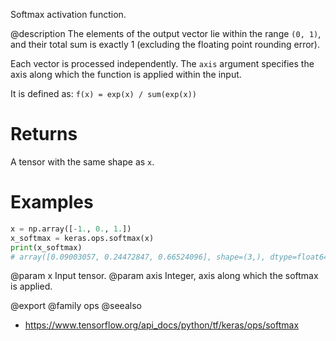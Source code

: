 Softmax activation function.

@description
The elements of the output vector lie within the range `(0, 1)`, and their
total sum is exactly 1 (excluding the floating point rounding error).

Each vector is processed independently. The `axis` argument specifies the
axis along which the function is applied within the input.

It is defined as:
`f(x) = exp(x) / sum(exp(x))`

# Returns
A tensor with the same shape as `x`.

# Examples
```python
x = np.array([-1., 0., 1.])
x_softmax = keras.ops.softmax(x)
print(x_softmax)
# array([0.09003057, 0.24472847, 0.66524096], shape=(3,), dtype=float64)
```

@param x Input tensor.
@param axis Integer, axis along which the softmax is applied.

@export
@family ops
@seealso
+ <https://www.tensorflow.org/api_docs/python/tf/keras/ops/softmax>
